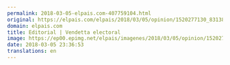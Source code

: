 ```yaml
---
permalink: 2018-03-05-elpais.com-407759104.html
original: https://elpais.com/elpais/2018/03/05/opinion/1520277130_831381.html#?ref=rss&format=simple&link=link
domain: elpais.com
title: Editorial | Vendetta electoral
image: https://ep00.epimg.net/elpais/imagenes/2018/03/05/opinion/1520277130_831381_1520277328_rrss_normal.jpg
date: 2018-03-05 23:36:53
translations: en
---
```


